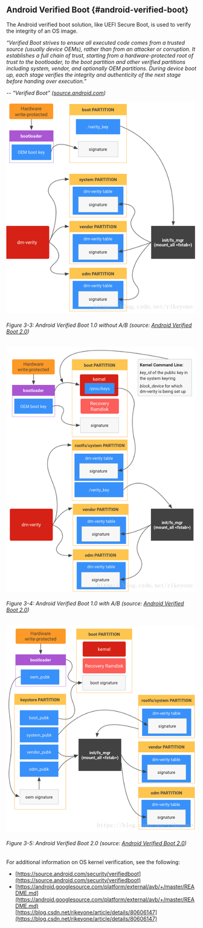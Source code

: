 <!--- @file
  android-verified-boot.md for Understanding the UEFI Secure Boot Chain

  Copyright (c) 2019, Intel Corporation. All rights reserved.<BR>

  Redistribution and use in source (original document form) and 'compiled'
  forms (converted to PDF, epub, HTML and other formats) with or without
  modification, are permitted provided that the following conditions are met:

  1) Redistributions of source code (original document form) must retain the
     above copyright notice, this list of conditions and the following
     disclaimer as the first lines of this file unmodified.

  2) Redistributions in compiled form (transformed to other DTDs, converted to
     PDF, epub, HTML and other formats) must reproduce the above copyright
     notice, this list of conditions and the following disclaimer in the
     documentation and/or other materials provided with the distribution.

  THIS DOCUMENTATION IS PROVIDED BY TIANOCORE PROJECT "AS IS" AND ANY EXPRESS OR
  IMPLIED WARRANTIES, INCLUDING, BUT NOT LIMITED TO, THE IMPLIED WARRANTIES OF
  MERCHANTABILITY AND FITNESS FOR A PARTICULAR PURPOSE ARE DISCLAIMED. IN NO
  EVENT SHALL TIANOCORE PROJECT  BE LIABLE FOR ANY DIRECT, INDIRECT, INCIDENTAL,
  SPECIAL, EXEMPLARY, OR CONSEQUENTIAL DAMAGES (INCLUDING, BUT NOT LIMITED TO,
  PROCUREMENT OF SUBSTITUTE GOODS OR SERVICES; LOSS OF USE, DATA, OR PROFITS;
  OR BUSINESS INTERRUPTION) HOWEVER CAUSED AND ON ANY THEORY OF LIABILITY,
  WHETHER IN CONTRACT, STRICT LIABILITY, OR TORT (INCLUDING NEGLIGENCE OR
  OTHERWISE) ARISING IN ANY WAY OUT OF THE USE OF THIS DOCUMENTATION, EVEN IF
  ADVISED OF THE POSSIBILITY OF SUCH DAMAGE.

-->

## Android Verified Boot {#android-verified-boot}

The Android verified boot solution, like UEFI Secure Boot, is used to verify the integrity of an OS image.

_“Verified Boot strives to ensure all executed code comes from a trusted source (usually device OEMs), rather than from an attacker or corruption. It establishes a full chain of trust, starting from a hardware-protected root of trust to the bootloader, to the boot partition and other verified partitions including system, vendor, and optionally OEM partitions. During device boot up, each stage verifies the integrity and authenticity of the next stage before handing over execution.”_

_-- “Verified Boot” ([source.android.com](https://source.android.com/security/verifiedboot))_

![](/media/image11.png)

###### Figure 3-3: Android Verified Boot 1.0 without A/B (source: [Android Verified Boot 2.0](https://blog.csdn.net/rikeyone/article/details/80606147))

![](/media/image12.png)

###### Figure 3-4: Android Verified Boot 1.0 with A/B (source: [Android Verified Boot 2.0](https://blog.csdn.net/rikeyone/article/details/80606147))

![](/media/image13.png)

###### Figure 3-5: Android Verified Boot 2.0 (source: [Android Verified Boot 2.0](https://blog.csdn.net/rikeyone/article/details/80606147))

For additional information on OS kernel verification, see the following:

*   [https://source.android.com/security/verifiedboot](https://source.android.com/security/verifiedboot)
*   [https://android.googlesource.com/platform/external/avb/+/master/README.md](https://android.googlesource.com/platform/external/avb/+/master/README.md)<Br>
[https://blog.csdn.net/rikeyone/article/details/80606147](https://blog.csdn.net/rikeyone/article/details/80606147)